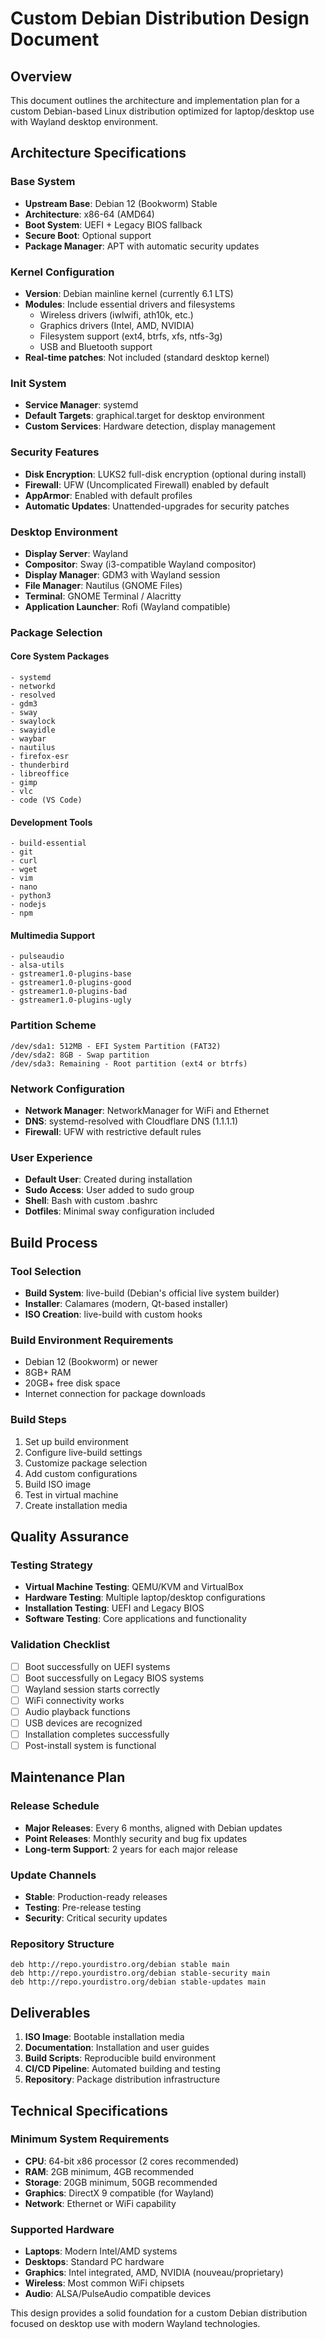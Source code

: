 # Custom Debian Distribution Design Document

## Overview
This document outlines the architecture and implementation plan for a custom Debian-based Linux distribution optimized for laptop/desktop use with Wayland desktop environment.

## Architecture Specifications

### Base System
- **Upstream Base**: Debian 12 (Bookworm) Stable
- **Architecture**: x86-64 (AMD64)
- **Boot System**: UEFI + Legacy BIOS fallback
- **Secure Boot**: Optional support
- **Package Manager**: APT with automatic security updates

### Kernel Configuration
- **Version**: Debian mainline kernel (currently 6.1 LTS)
- **Modules**: Include essential drivers and filesystems
  - Wireless drivers (iwlwifi, ath10k, etc.)
  - Graphics drivers (Intel, AMD, NVIDIA)
  - Filesystem support (ext4, btrfs, xfs, ntfs-3g)
  - USB and Bluetooth support
- **Real-time patches**: Not included (standard desktop kernel)

### Init System
- **Service Manager**: systemd
- **Default Targets**: graphical.target for desktop environment
- **Custom Services**: Hardware detection, display management

### Security Features
- **Disk Encryption**: LUKS2 full-disk encryption (optional during install)
- **Firewall**: UFW (Uncomplicated Firewall) enabled by default
- **AppArmor**: Enabled with default profiles
- **Automatic Updates**: Unattended-upgrades for security patches

### Desktop Environment
- **Display Server**: Wayland
- **Compositor**: Sway (i3-compatible Wayland compositor)
- **Display Manager**: GDM3 with Wayland session
- **File Manager**: Nautilus (GNOME Files)
- **Terminal**: GNOME Terminal / Alacritty
- **Application Launcher**: Rofi (Wayland compatible)

### Package Selection

#### Core System Packages
```
- systemd
- networkd
- resolved
- gdm3
- sway
- swaylock
- swayidle
- waybar
- nautilus
- firefox-esr
- thunderbird
- libreoffice
- gimp
- vlc
- code (VS Code)
```

#### Development Tools
```
- build-essential
- git
- curl
- wget
- vim
- nano
- python3
- nodejs
- npm
```

#### Multimedia Support
```
- pulseaudio
- alsa-utils
- gstreamer1.0-plugins-base
- gstreamer1.0-plugins-good
- gstreamer1.0-plugins-bad
- gstreamer1.0-plugins-ugly
```

### Partition Scheme
```
/dev/sda1: 512MB - EFI System Partition (FAT32)
/dev/sda2: 8GB - Swap partition
/dev/sda3: Remaining - Root partition (ext4 or btrfs)
```

### Network Configuration
- **Network Manager**: NetworkManager for WiFi and Ethernet
- **DNS**: systemd-resolved with Cloudflare DNS (1.1.1.1)
- **Firewall**: UFW with restrictive default rules

### User Experience
- **Default User**: Created during installation
- **Sudo Access**: User added to sudo group
- **Shell**: Bash with custom .bashrc
- **Dotfiles**: Minimal sway configuration included

## Build Process

### Tool Selection
- **Build System**: live-build (Debian's official live system builder)
- **Installer**: Calamares (modern, Qt-based installer)
- **ISO Creation**: live-build with custom hooks

### Build Environment Requirements
- Debian 12 (Bookworm) or newer
- 8GB+ RAM
- 20GB+ free disk space
- Internet connection for package downloads

### Build Steps
1. Set up build environment
2. Configure live-build settings
3. Customize package selection
4. Add custom configurations
5. Build ISO image
6. Test in virtual machine
7. Create installation media

## Quality Assurance

### Testing Strategy
- **Virtual Machine Testing**: QEMU/KVM and VirtualBox
- **Hardware Testing**: Multiple laptop/desktop configurations
- **Installation Testing**: UEFI and Legacy BIOS
- **Software Testing**: Core applications and functionality

### Validation Checklist
- [ ] Boot successfully on UEFI systems
- [ ] Boot successfully on Legacy BIOS systems
- [ ] Wayland session starts correctly
- [ ] WiFi connectivity works
- [ ] Audio playback functions
- [ ] USB devices are recognized
- [ ] Installation completes successfully
- [ ] Post-install system is functional

## Maintenance Plan

### Release Schedule
- **Major Releases**: Every 6 months, aligned with Debian updates
- **Point Releases**: Monthly security and bug fix updates
- **Long-term Support**: 2 years for each major release

### Update Channels
- **Stable**: Production-ready releases
- **Testing**: Pre-release testing
- **Security**: Critical security updates

### Repository Structure
```
deb http://repo.yourdistro.org/debian stable main
deb http://repo.yourdistro.org/debian stable-security main
deb http://repo.yourdistro.org/debian stable-updates main
```

## Deliverables

1. **ISO Image**: Bootable installation media
2. **Documentation**: Installation and user guides
3. **Build Scripts**: Reproducible build environment
4. **CI/CD Pipeline**: Automated building and testing
5. **Repository**: Package distribution infrastructure

## Technical Specifications

### Minimum System Requirements
- **CPU**: 64-bit x86 processor (2 cores recommended)
- **RAM**: 2GB minimum, 4GB recommended
- **Storage**: 20GB minimum, 50GB recommended
- **Graphics**: DirectX 9 compatible (for Wayland)
- **Network**: Ethernet or WiFi capability

### Supported Hardware
- **Laptops**: Modern Intel/AMD systems
- **Desktops**: Standard PC hardware
- **Graphics**: Intel integrated, AMD, NVIDIA (nouveau/proprietary)
- **Wireless**: Most common WiFi chipsets
- **Audio**: ALSA/PulseAudio compatible devices

This design provides a solid foundation for a custom Debian distribution focused on desktop use with modern Wayland technologies.
